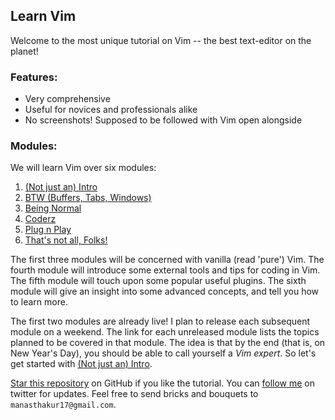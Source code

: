 ## Learn Vim

Welcome to the most unique tutorial on Vim -- the best text-editor on the planet!

### Features:
- Very comprehensive
- Useful for novices and professionals alike
- No screenshots! Supposed to be followed with Vim open alongside

### Modules:
We will learn Vim over six modules:

1. [(Not just an) Intro](modules/module1.md)
2. [BTW (Buffers, Tabs, Windows)](modules/module2.md)
3. [Being Normal](modules/module3.md)
4. [Coderz](modules/module4.md)
5. [Plug n Play](modules/module5.md)
6. [That's not all, Folks!](modules/module6.md)

The first three modules will be concerned with vanilla (read 'pure') Vim.
The fourth module will introduce some external tools and tips for coding in Vim.
The fifth module will touch upon some popular useful plugins.
The sixth module will give an insight into some advanced concepts, and tell you how to learn more.

The first two modules are already live!
I plan to release each subsequent module on a weekend.
The link for each unreleased module lists the topics planned to be covered in that module.
The idea is that by the end (that is, on New Year's Day), you should be able to call yourself a _Vim expert_.
So let's get started with [(Not just an) Intro](modules/module1.md).

[Star this repository](https://github.com/manasthakur/learn-vim/) on GitHub if you like the tutorial.
You can [follow me](https://twitter.com/manasthakur17) on twitter for updates.
Feel free to send bricks and bouquets to `manasthakur17@gmail.com`.

